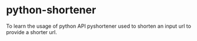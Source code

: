 # python-shortener
To learn the usage of python API pyshortener used to shorten an input url to provide a shorter url.
